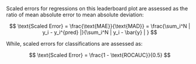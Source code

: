 Scaled errors for regressions on this leaderboard plot are assessed as the ratio of mean absolute error to mean absolute deviation:

$$
\text{Scaled Error} = \frac{\text{MAE}}{\text{MAD}} = \frac{\sum_i^N | y_i - y_i^{pred} |}{\sum_i^N | y_i - \bar{y} | }
$$

While, scaled errors for classifications are assessed as:

$$
\text{Scaled Error} = \frac{1 - \text{ROCAUC}}{0.5}
$$
